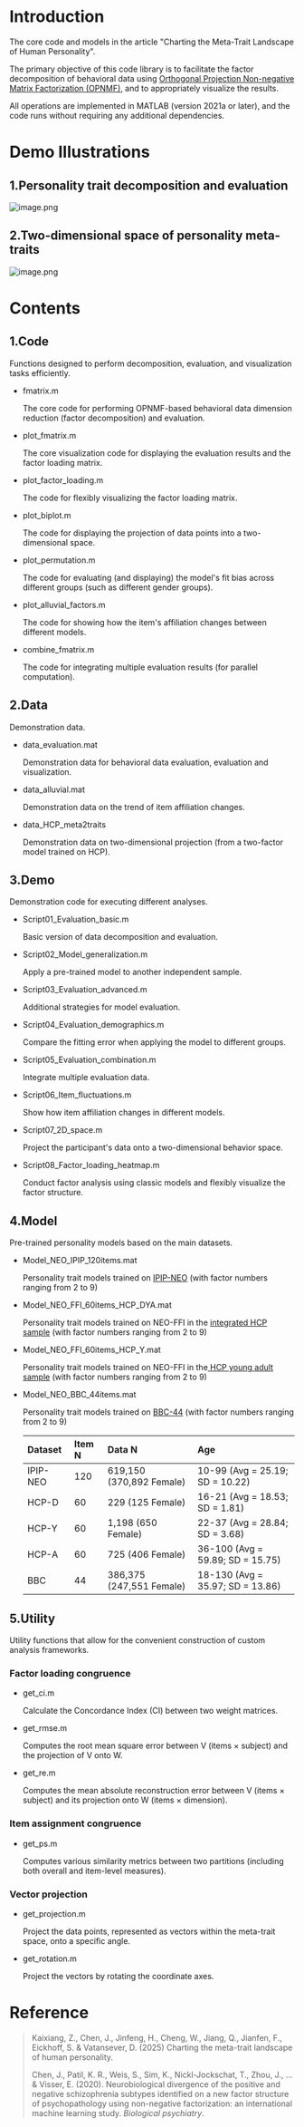 # Introduction

The core code and models in the article "Charting the Meta-Trait Landscape of Human Personality".

The primary objective of this code library is to facilitate the factor decomposition of behavioral data using [Orthogonal Projection Non-negative Matrix Factorization (OPNMF)](https://github.com/asotiras/brainparts), and to appropriately visualize the results.

All operations are implemented in MATLAB (version 2021a or later), and the code runs without requiring any additional dependencies.

# Demo Illustrations

## **1.Personality trait decomposition and evaluation**

![image.png](https://drive.google.com/file/d/13J0EXvrdsubvc8p83GjqMUIDDfhO-xAI/view?usp=drive_link)

## 2.Two-dimensional space of personality meta-traits

![image.png](https://drive.google.com/file/d/1X4pTuyXV5N7kJmmxLJ3hb4QsQolYSkG1/view?usp=drive_link)

# Contents

## 1.Code

Functions designed to perform decomposition, evaluation, and visualization tasks efficiently.

*   fmatrix.m

    The core code for performing OPNMF-based behavioral data dimension reduction (factor decomposition) and evaluation.

*   plot\_fmatrix.m

    The core visualization code for displaying the evaluation results and the factor loading matrix.

*   plot\_factor\_loading.m

    The code for flexibly visualizing the factor loading matrix.

*   plot\_biplot.m

    The code for displaying the projection of data points into a two-dimensional space.

*   plot\_permutation.m

    The code for evaluating (and displaying) the model's fit bias across different groups (such as different gender groups).

*   plot\_alluvial\_factors.m

    The code for showing how the item's affiliation changes between different models.

*   combine\_fmatrix.m

    The code for integrating multiple evaluation results (for parallel computation).

## 2.Data

Demonstration data.

*   data\_evaluation.mat

    Demonstration data for behavioral data evaluation, evaluation and visualization.
*   data\_alluvial.mat

    Demonstration data on the trend of item affiliation changes.
*   data\_HCP\_meta2traits

    Demonstration data on two-dimensional projection (from a two-factor model trained on HCP).

## 3.Demo

Demonstration code for executing different analyses.

*   Script01\_Evaluation\_basic.m

    Basic version of data decomposition and evaluation.
*   Script02\_Model\_generalization.m

    Apply a pre-trained model to another independent sample.
*   Script03\_Evaluation\_advanced.m

    Additional strategies for model evaluation.
*   Script04\_Evaluation\_demographics.m

    Compare the fitting error when applying the model to different groups.
*   Script05\_Evaluation\_combination.m

    Integrate multiple evaluation data.
*   Script06\_Item\_fluctuations.m

    Show how item affiliation changes in different models.
*   Script07\_2D\_space.m

    Project the participant's data onto a two-dimensional behavior space.
*   Script08\_Factor\_loading\_heatmap.m

    Conduct factor analysis using classic models and flexibly visualize the factor structure.

## 4.Model

Pre-trained personality models based on the main datasets.

*   Model\_NEO\_IPIP\_120items.mat

    Personality trait models trained on [IPIP-NEO](https://ipip.ori.org/) (with factor numbers ranging from 2 to 9)
*   Model\_NEO\_FFI\_60items\_HCP\_DYA.mat

    Personality trait models trained on NEO-FFI in the [integrated HCP sample](https://www.humanconnectome.org/) (with factor numbers ranging from 2 to 9)
*   Model\_NEO\_FFI\_60items\_HCP\_Y.mat

    Personality trait models trained on NEO-FFI in the[ HCP young adult sample](https://www.humanconnectome.org/) (with factor numbers ranging from 2 to 9)
*   Model\_NEO\_BBC\_44items.mat

    Personality trait models trained on [BBC-44](https://beta.ukdataservice.ac.uk/datacatalogue/doi/?id=7656#!#1) (with factor numbers ranging from 2 to 9)

    | Dataset  | **Item N** | **Data N**               | **Age**                          |
    | :------- | :--------- | :----------------------- | :------------------------------- |
    | IPIP-NEO | 120        | 619,150 (370,892 Female) | 10-99 (Avg = 25.19; SD = 10.22)  |
    | HCP-D    | 60         | 229 (125 Female)         | 16-21 (Avg = 18.53; SD = 1.81)   |
    | HCP-Y    | 60         | 1,198 (650 Female)       | 22-37 (Avg = 28.84; SD = 3.68)   |
    | HCP-A    | 60         | 725 (406 Female)         | 36-100 (Avg = 59.89; SD = 15.75) |
    | BBC      | 44         | 386,375 (247,551 Female) | 18-130 (Avg = 35.97; SD = 13.86) |

## 5.Utility

Utility functions that allow for the convenient construction of custom analysis frameworks.

### Factor loading congruence

*   get\_ci.m

    Calculate the Concordance Index (CI) between two weight matrices.
*   get\_rmse.m

    Computes the root mean square error between V (items × subject) and the projection of V onto W.
*   get\_re.m

    Computes the mean absolute reconstruction error between V (items × subject) and its projection onto W (items × dimension).

### Item assignment congruence

*   get\_ps.m

    Computes various similarity metrics between two partitions (including both overall and item-level measures).

### Vector projection

*   get\_projection.m

    Project the data points, represented as vectors within the meta-trait space, onto a specific angle.
*   get\_rotation.m

    Project the vectors by rotating the coordinate axes.

# Reference

> Kaixiang, Z., Chen, J., Jinfeng, H., Cheng, W., Jiang, Q., Jianfen, F., Eickhoff, S. & Vatansever, D. (2025) Charting the meta-trait landscape of human personality.
>
> Chen, J., Patil, K. R., Weis, S., Sim, K., Nickl-Jockschat, T., Zhou, J., ... & Visser, E. (2020). Neurobiological divergence of the positive and negative schizophrenia subtypes identified on a new factor structure of psychopathology using non-negative factorization: an international machine learning study. *Biological psychiatry*.

